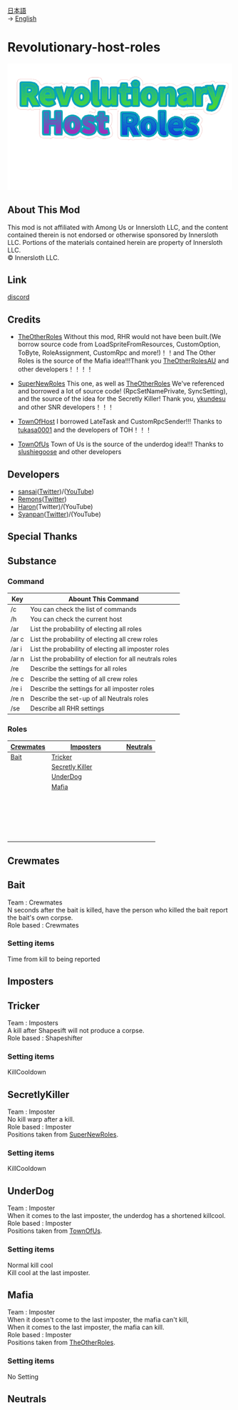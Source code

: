 [日本語](README.md)<br>
→ [English](README-English.md)<br>

# Revolutionary-host-roles
![RHRlogo](/images/RHRLogoIcon.png)

## About This Mod
This mod is not affiliated with Among Us or Innersloth LLC, and the content contained therein is not endorsed or otherwise sponsored by Innersloth LLC. Portions of the materials contained herein are property of Innersloth LLC.<br>
 © Innersloth LLC. <br>

## Link
[discord](https://discord.gg/KC3G57CWeU)

## Credits
- [TheOtherRoles](https://github.com/TheOtherRolesAU/TheOtherRoles)  Without this mod, RHR would not have been built.(We borrow source code from LoadSpriteFromResources, CustomOption, ToByte, RoleAssignment, CustomRpc and more!)！！and The Other Roles is the source of the Mafia idea!!!Thank you [TheOtherRolesAU](https://github.com/TheOtherRolesAU) and other developers！！！！

- [SuperNewRoles](https://github.com/ykundesu/SuperNewRoles) This one, as well as [TheOtherRoles](https://github.com/TheOtherRolesAU/TheOtherRoles) We've referenced and borrowed a lot of source code! (RpcSetNamePrivate, SyncSetting), and the source of the idea for the Secretly Killer! Thank you, [ykundesu](https://github.com/ykundesu) and other SNR developers！！！

- [TownOfHost](https://github.com/tukasa0001/TownOfHost) I borrowed LateTask and CustomRpcSender!!! Thanks to [tukasa0001](https://github.com/tukasa0001) and the developers of TOH！！！

- [TownOfUs](https://github.com/slushiegoose/Town-Of-Us) Town of Us is the source of the underdog idea!!! Thanks to [slushiegoose](https://github.com/slushiegoose) and other developers 

## Developers
- [sansai](https://github.com/sansai0707)([Twitter](https://twitter.com/sansai_yukkuri))/([YouTube](https://youtube.com/channel/UCj1SxnfqEKlnwXkhCG_VZ7w))
- [Remons](https://github.com/remons123)([Twitter](https://twitter.com/abcremons))
- [Haron](https://github.com/Haroweeeeen)(Twitter)/(YouTube)
- [Syanpan](https://github.com/Shanpan2)([Twitter](https://twitter.com/shanpanus?s=21&t=VkDFSOnM3bkZQ7Rdw1vNHA))/(YouTube)
## Special Thanks

## Substance
### Command
|Key  |Abount This Command                            |
-------|------------------------------------------|
| /c   |You can check the list of commands        　　　          |
| /h   |You can check the current host        　　　              |
| /ar  |List the probability of electing all roles               |
| /ar c|List the probability of electing all crew roles          |
| /ar i|List the probability of electing all imposter roles      |
| /ar n|List the probability of election for all neutrals roles  |
| /re  |Describe the settings for all roles  　　　　             |
| /re c|Describe the setting of all crew roles  　　              | 
| /re i|Describe the settings for all imposter roles              |
| /re n|Describe the set-up of all Neutrals roles                 |
| /se  |Describe all RHR settings                                 |
### Roles
|[Crewmates](#Crewmates)  |      [Imposters](#Imposters)       |[Neutrals](#Neutrals)|
-------------------|-----------------------------|------------|
| [Bait](#Bait)           |[Tricker](#Tricker)                   |            |
|                  |[Secretly Killer](#SecretlyKiller)       |    　　　  |
|                  |[UnderDog](#UnderDog)　       |    　　　  |
|                  |[Mafia](#Mafia)　　　　　　　       |    　　　  |
|                  |　　　　　　　　　　　       |    　　　  |
|                  |　　　　　　　　　　　       |    　　　  |
|                  |　　　　　　　　　　　       |    　　　  |
|                  |　　　　　　　　　　　       |    　　　  |
|                  |　　　　　　　　　　　       |    　　　  |

## Crewmates<br>
## Bait<br>
Team : Crewmates<br>
N seconds after the bait is killed, have the person who killed the bait report the bait's own corpse.<br>
Role based : Crewmates<br>
### Setting items<br>
Time from kill to being reported<br>
## Imposters<br>
## Tricker<br>
Team : Imposters<br>
A kill after Shapesift will not produce a corpse.<br>
Role based : Shapeshifter<br>
### Setting items<br>
KillCooldown<br>
## SecretlyKiller<br>
Team : Imposter<br>
No kill warp after a kill.<br>
Role based : Imposter<br>
Positions taken from [SuperNewRoles](https://github.com/ykundesu/SuperNewRoles).<br>
### Setting items<br>
KillCooldown<br>
## UnderDog<br>
Team : Imposter<br>
When it comes to the last imposter, the underdog has a shortened killcool.
Role based : Imposter<br>
Positions taken from [TownOfUs](https://github.com/slushiegoose/Town-Of-Us).<br>
### Setting items<br>
Normal kill cool<br>
Kill cool at the last imposter.<br>
## Mafia<br>
Team : Imposter<br>
When it doesn't come to the last imposter, the mafia can't kill,<br>
When it comes to the last imposter, the mafia can kill.<br>
Role based : Imposter<br>
Positions taken from [TheOtherRoles](https://github.com/TheOtherRolesAU/TheOtherRoles).<br>
### Setting items<br>
No Setting
## Neutrals<br>
